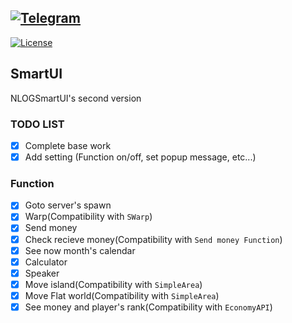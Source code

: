 [![Telegram](https://img.shields.io/badge/Telegram-NLOG-blue.svg?logo=telegram)](https://t.me/andlog)
---
[![License](https://img.shields.io/github/license/nnnlog/SmartUI.svg?label=License)](LICENSE)

## SmartUI
NLOGSmartUI's second version

### TODO LIST
* [x] Complete base work
* [x] Add setting (Function on/off, set popup message, etc...) 

### Function
* [x] Goto server's spawn
* [x] Warp(Compatibility with ```SWarp```)
* [x] Send money
* [x] Check recieve money(Compatibility with ```Send money Function```)
* [x] See now month's calendar
* [x] Calculator
* [x] Speaker
* [x] Move island(Compatibility with ```SimpleArea```)
* [x] Move Flat world(Compatibility with ```SimpleArea```)
* [x] See money and player's rank(Compatibility with ```EconomyAPI```)
